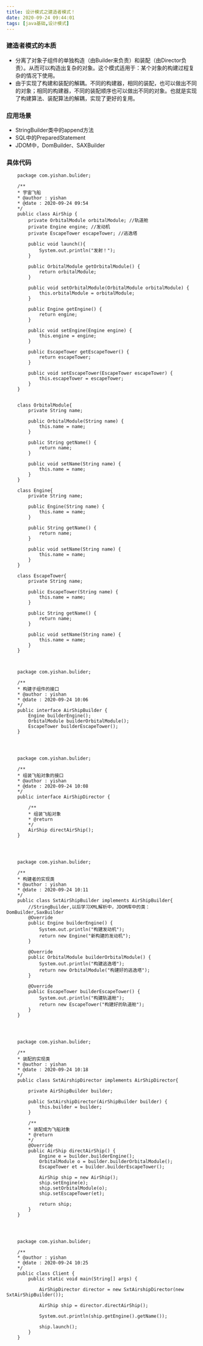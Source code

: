 ```yaml
---
title: 设计模式之建造者模式！
date: 2020-09-24 09:44:01
tags: [java基础,设计模式]
---
```

### 建造者模式的本质
<!--more-->
- 分离了对象子组件的单独构造（由Builder来负责）和装配（由Director负责）。从而可以构造出复杂的对象。这个模式适用于：某个对象的构建过程复杂的情况下使用。
- 由于实现了构建和装配的解耦。不同的构建器，相同的装配，也可以做出不同的对象；相同的构建器，不同的装配顺序也可以做出不同的对象。也就是实现了构建算法、装配算法的解耦，实现了更好的复用。

### 应用场景

- StringBuilder类中的append方法
- SQL中的PreparedStatement
- JDOM中，DomBuilder、SAXBuilder

### 具体代码

        package com.yishan.bulider;

        /**
        * 宇宙飞船
        * @author : yishan
        * @date : 2020-09-24 09:54
        */
        public class AirShip {
            private OrbitalModule orbitalModule; //轨道舱
            private Engine engine; //发动机
            private EscapeTower escapeTower; //逃逸塔

            public void launch(){
                System.out.println("发射！");
            }

            public OrbitalModule getOrbitalModule() {
                return orbitalModule;
            }

            public void setOrbitalModule(OrbitalModule orbitalModule) {
                this.orbitalModule = orbitalModule;
            }

            public Engine getEngine() {
                return engine;
            }

            public void setEngine(Engine engine) {
                this.engine = engine;
            }

            public EscapeTower getEscapeTower() {
                return escapeTower;
            }

            public void setEscapeTower(EscapeTower escapeTower) {
                this.escapeTower = escapeTower;
            }
        }


        class OrbitalModule{
            private String name;

            public OrbitalModule(String name) {
                this.name = name;
            }

            public String getName() {
                return name;
            }

            public void setName(String name) {
                this.name = name;
            }
        }

        class Engine{
            private String name;

            public Engine(String name) {
                this.name = name;
            }

            public String getName() {
                return name;
            }

            public void setName(String name) {
                this.name = name;
            }
        }

        class EscapeTower{
            private String name;

            public EscapeTower(String name) {
                this.name = name;
            }

            public String getName() {
                return name;
            }

            public void setName(String name) {
                this.name = name;
            }
        }



        package com.yishan.bulider;

        /**
        * 构建子组件的接口
        * @author : yishan
        * @date : 2020-09-24 10:06
        */
        public interface AirShipBuilder {
            Engine builderEngine();
            OrbitalModule builderOrbitalModule();
            EscapeTower builderEscapeTower();
        }




        package com.yishan.bulider;

        /**
        * 组装飞船对象的接口
        * @author : yishan
        * @date : 2020-09-24 10:08
        */
        public interface AirShipDirector {

            /**
            * 组装飞船对象
            * @return
            */
            AirShip directAirShip();
        }




        package com.yishan.bulider;

        /**
        * 构建者的实现类
        * @author : yishan
        * @date : 2020-09-24 10:11
        */
        public class SxtAirShipBuilder implements AirShipBuilder{ 
            //StringBuilder,以后学习XML解析中，JDOM库中的类：DomBuilder,SaxBuilder
            @Override
            public Engine builderEngine() {
                System.out.println("构建发动机");
                return new Engine("新构建的发动机");
            }

            @Override
            public OrbitalModule builderOrbitalModule() {
                System.out.println("构建逃逸塔");
                return new OrbitalModule("构建好的逃逸塔");
            }

            @Override
            public EscapeTower builderEscapeTower() {
                System.out.println("构建轨道舱");
                return new EscapeTower("构建好的轨道舱");
            }
        }




        package com.yishan.bulider;

        /**
        * 装配的实现类
        * @author : yishan
        * @date : 2020-09-24 10:18
        */
        public class SxtAirshipDirector implements AirShipDirector{

            private AirShipBuilder builder;

            public SxtAirshipDirector(AirShipBuilder builder) {
                this.builder = builder;
            }

            /**
            * 装配成为飞船对象
            * @return
            */
            @Override
            public AirShip directAirShip() {
                Engine e = builder.builderEngine();
                OrbitalModule o = builder.builderOrbitalModule();
                EscapeTower et = builder.builderEscapeTower();

                AirShip ship = new AirShip();
                ship.setEngine(e);
                ship.setOrbitalModule(o);
                ship.setEscapeTower(et);

                return ship;
            }
        }




        package com.yishan.bulider;

        /**
        * @author : yishan
        * @date : 2020-09-24 10:25
        */
        public class Client {
            public static void main(String[] args) {

                AirShipDirector director = new SxtAirshipDirector(new SxtAirShipBuilder());

                AirShip ship = director.directAirShip();

                System.out.println(ship.getEngine().getName());

                ship.launch();
            }
        }
